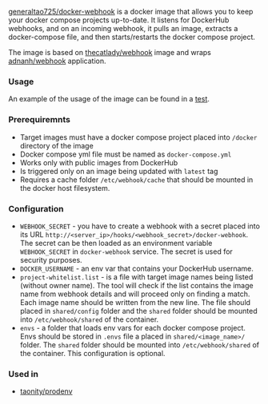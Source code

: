 [generaltao725/docker-webhook](https://hub.docker.com/repository/docker/generaltao725/docker-webhook/general) is a docker image that allows you to keep your docker compose projects up-to-date. It listens for DockerHub webhooks, and on an incoming webhook, it pulls an image, extracts a docker-compose file, and then starts/restarts the docker compose project.

The image is based on [thecatlady/webhook](https://hub.docker.com/r/thecatlady/webhook) image and wraps [adnanh/webhook](https://github.com/adnanh/webhook) application.

### Usage
An example of the usage of the image can be found in a [test](test/run-project-on-post-request/docker-compose.yml).

### Prerequiremnts 
 - Target images must have a docker compose project placed into `/docker` directory of the image
 - Docker compose yml file must be named as `docker-compose.yml`
 - Works only with public images from DockerHub
 - Is triggered only on an image being updated with `latest` tag
 - Requires a cache folder `/etc/webhook/cache` that should be mounted in the docker host filesystem.

### Configuration 
 - `WEBHOOK_SECRET` - you have to create a webhook with a secret placed into its URL `http://<server_ip>/hooks/<webhook_secret>/docker-webhook`. The secret can be then loaded as an environment variable `WEBHOOK_SECRET` in `docker-webhook` service. The secret is used for security purposes.
 - `DOCKER_USERNAME` - an env var that contains your DockerHub username.
 - `project-whitelist.list` - is a file with target image names being listed (without owner name). The tool will check if the list contains the image name from webhook details and will proceed         only on finding a match. Each image name should be written from the new line. The file should placed in `shared/config` folder and the `shared` folder should be mounted into `/etc/webhook/shared` of the container.
 - `envs` - a folder that loads env vars for each docker compose project. Envs should be stored in `.envs` file a placed in `shared/<image_name>/` folder. The `shared` folder should be mounted into `/etc/webhook/shared` of the container. This configuration is optional.

### Used in
 - [taonity/prodenv](https://github.com/taonity/prodenv)
